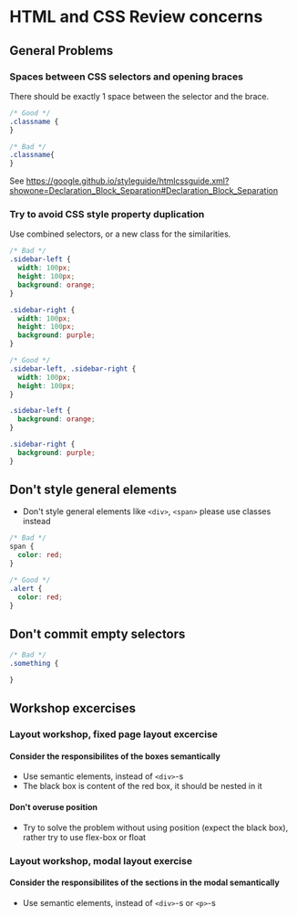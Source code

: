 # HTML and CSS Review concerns

## General Problems
### Spaces between CSS selectors and opening braces
There should be exactly 1 space between the selector and the brace.
```css
/* Good */
.classname {
}

/* Bad */
.classname{
}
```
See https://google.github.io/styleguide/htmlcssguide.xml?showone=Declaration_Block_Separation#Declaration_Block_Separation

### Try to avoid CSS style property duplication
Use combined selectors, or a new class for the similarities.
```css
/* Bad */
.sidebar-left {
  width: 100px;
  height: 100px;
  background: orange;
}

.sidebar-right {
  width: 100px;
  height: 100px;
  background: purple;
}

/* Good */
.sidebar-left, .sidebar-right {
  width: 100px;
  height: 100px;
}

.sidebar-left {
  background: orange;
}

.sidebar-right {
  background: purple;
}
```

## Don't style general elements
 - Don't style general elements like `<div>`, `<span>` please use classes instead
```css
/* Bad */
span {
  color: red;
}

/* Good */
.alert {
  color: red;
}
```

## Don't commit empty selectors
```css
/* Bad */
.something {

}
```

## Workshop excercises
### Layout workshop, fixed page layout excercise
#### Consider the responsibilites of the boxes semantically
 - Use semantic elements, instead of `<div>`-s
 - The black box is content of the red box, it should be nested in it

#### Don't overuse position
 - Try to solve the problem without using position (expect the black box), rather try to use flex-box or float

### Layout workshop, modal layout exercise
#### Consider the responsibilites of the sections in the modal semantically
 - Use semantic elements, instead of `<div>`-s or `<p>`-s


